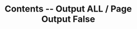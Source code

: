 ---
label: 7
title: Contents -- Output ALL / Page Output False
page_pdf_output: false
layout: table-of-contents
order: 17
presentation: list
search: false
---